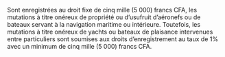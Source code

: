 Sont  enregistrées  au  droit  fixe  de  cinq  mille  (5 000)  francs  CFA,  les mutations à titre onéreux de propriété ou d’usufruit d’aéronefs ou de bateaux servant à la navigation maritime ou intérieure.
Toutefois,  les  mutations  à  titre  onéreux  de  yachts  ou  bateaux  de  plaisance intervenues entre particuliers sont soumises aux droits d’enregistrement au taux de 1% avec un minimum de cinq mille (5 000) francs CFA.